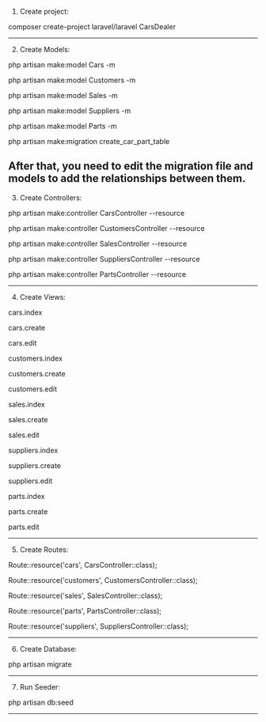 
1. Create project:

composer create-project laravel/laravel CarsDealer

---------------------------------

2. Create Models:

php artisan make:model Cars -m

php artisan make:model Customers -m

php artisan make:model Sales -m

php artisan make:model Suppliers -m

php artisan make:model Parts -m

php artisan make:migration create_car_part_table

After that, you need to edit the migration file and models to add the relationships between them.
----------------------------------
3. Create Controllers:

php artisan make:controller CarsController --resource

php artisan make:controller CustomersController --resource

php artisan make:controller SalesController --resource

php artisan make:controller SuppliersController --resource

php artisan make:controller PartsController --resource

------------------------------------
4. Create Views:

cars.index

cars.create

cars.edit

customers.index

customers.create

customers.edit

sales.index

sales.create

sales.edit

suppliers.index

suppliers.create

suppliers.edit

parts.index

parts.create

parts.edit

------------------------------------

5. Create Routes:

Route::resource('cars', CarsController::class);

Route::resource('customers', CustomersController::class);

Route::resource('sales', SalesController::class);

Route::resource('parts', PartsController::class);

Route::resource('suppliers', SuppliersController::class);

------------------------------------

6. Create Database:

php artisan migrate

------------------------------------

7. Run Seeder:

php artisan db:seed

------------------------------------